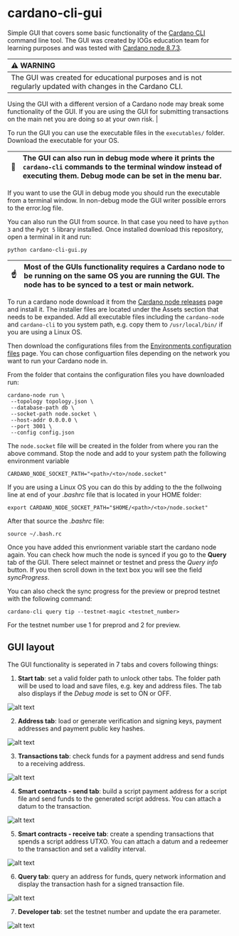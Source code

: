 # cardano-cli-gui
Simple GUI that covers some basic functionality of the [Cardano CLI](https://github.com/intersectmbo/cardano-cli/) 
command line tool. The GUI was created by IOGs education team for learning purposes and was tested with 
[Cardano node 8.7.3](https://github.com/IntersectMBO/cardano-node/releases/tag/8.7.3).  

| :warning: WARNING                                                                                         |
|:----------------------------------------------------------------------------------------------------------|
| The GUI was created for educational purposes and is not regularly updated with changes in the Cardano CLI.
Using the GUI with a different version of a Cardano node may break some functionality of the GUI.
If you are using the GUI for submitting transactions on the main net you are doing so at your own risk.     |

To run the GUI you can use the executable files in the `executables/` folder. Download the executable for your OS. 

| :memo:        | The GUI can also run in debug mode where it prints the `cardano-cli` commands to the terminal window instead of executing them. Debug mode can be set in the menu bar.|
|---------------|:----------------------------------------------------------------------------------------------------------------------------------------------------------------------|

If you want to use the GUI in debug mode you should run the executable from a terminal window. 
In non-debug mode the GUI writer possible errors to the error.log file.  

You can also run the GUI from source. In that case you need to have `python 3` and the `PyQt 5` 
library installed. Once installed download this repository, open a terminal in it and run:  
```console
python cardano-cli-gui.py
```

| :point_up:    | Most of the GUIs functionality requires a Cardano node to be running on the same OS you are running the GUI. The node has to be synced to a test or main network.|
|---------------|:-----------------------------------------------------------------------------------------------------------------------------------------------------------------|

To run a cardano node download it from the [Cardano node releases](https://github.com/input-output-hk/cardano-node/releases) page and install it. The installer files are located under the Assets section that needs to be expanded. Add all executable files including the `cardano-node` and `cardano-cli` to you system path, e.g. copy them to `/usr/local/bin/` if you are using a Linux OS. 

Then download the configurations files from the [Environments configuration files](https://book.world.dev.cardano.org/environments.html) page. You can chose configuartion files depending on the network you want to run your Cardano node in. 

From the folder that contains the configuration files you have downloaded run:  
```console
cardano-node run \
 --topology topology.json \
 --database-path db \
 --socket-path node.socket \
 --host-addr 0.0.0.0 \
 --port 3001 \
 --config config.json
```

The `node.socket` file will be created in the folder from where you ran the above command. 
Stop the node and add to your system path the following environment variable
```console
CARDANO_NODE_SOCKET_PATH="<path>/<to>/node.socket"
```
If you are using a Linux OS you can do this by adding to the the follwoing line at end of your *.bashrc* file that is located in your HOME folder: 
```console
export CARDANO_NODE_SOCKET_PATH="$HOME/<path>/<to>/node.socket"
```
After that source the *.bashrc* file:  
```console
source ~/.bash.rc
```
Once you have added this envrionment variable start the cardano node again. You can check how much the node is synced if you go to the **Query** tab of the GUI. 
There select mainnet or testnet and press the *Query info* button. If you then scroll down in the text box you will see the field *syncProgress*. 

You can also check the sync progress for the preview or preprod testnet with the following command:  
```console
cardano-cli query tip --testnet-magic <testnet_number> 
```
For the testnet number use 1 for preprod and 2 for preview. 

GUI layout
----------

The GUI functionality is seperated in 7 tabs and covers following things:

1. **Start tab**: set a valid folder path to unlock other tabs. The folder path will 
be used to load and save files, e.g. key and address files. The tab also displays if the 
*Debug mode* is set to ON or OFF.  

![alt text](https://github.com/input-output-hk/cardano-cli-gui/blob/main/images/start.png) 

2. **Address tab**: load or generate verification and signing keys, payment addresses and 
payment public key hashes.  

![alt text](https://github.com/input-output-hk/cardano-cli-gui/blob/main/images/address.png)

3. **Transactions tab**: check funds for a payment address and send funds to a receiving address.  

![alt text](https://github.com/input-output-hk/cardano-cli-gui/blob/main/images/transactions.png)

4. **Smart contracts - send tab**: build a script payment address for a script file and send funds 
to the generated script address. You can attach a datum to the transaction.  

![alt text](https://github.com/input-output-hk/cardano-cli-gui/blob/main/images/smart_contracts_send.png)

5. **Smart contracts - receive tab**: create a spending transactions that spends a script address UTXO. 
You can attach a datum and a redeemer to the transaction and set a validity interval.  

![alt text](https://github.com/input-output-hk/cardano-cli-gui/blob/main/images/smart_contracts_receive.png)

6. **Query tab**: query an address for funds, query network information and display the transaction 
hash for a signed transaction file.   

![alt text](https://github.com/input-output-hk/cardano-cli-gui/blob/main/images/query.png)

7. **Developer tab**: set the testnet number and update the era parameter.  

![alt text](https://github.com/input-output-hk/cardano-cli-gui/blob/main/images/developer.png)
